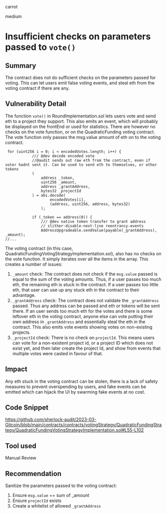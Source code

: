 carrot

medium

# Insufficient checks on parameters passed to `vote()`

## Summary
The contract does not do sufficient checks on the parameters passed for voting. This can let users emit false voting events, and steal eth from the voting contract if there are any.
## Vulnerability Detail
The function `vote()` in RoundImplementation.sol lets users vote and send eth to a project they support. This also emits an event, which will probably be displayed on the frontEnd or used for statistics. There are however no checks on the vote function, or on the QuadraticFunding voting contract. The vote function only passes the msg.value amount of eth on to the voting contract.

```solidity
 for (uint256 i = 0; i < encodedVotes.length; i++) {
            /// @dev decode encoded vote
            //@audit sends out raw eth from the contract, even if voter hadnt sent it. Can be used to send eth to themselves, or other tokens
            (
                address _token,
                uint256 _amount,
                address _grantAddress,
                bytes32 _projectId
            ) = abi.decode(
                    encodedVotes[i],
                    (address, uint256, address, bytes32)
                );

            if (_token == address(0)) {
                /// @dev native token transfer to grant address
                // slither-disable-next-line reentrancy-events
                AddressUpgradeable.sendValue(payable(_grantAddress), _amount);
//...
```

The voting contract (in this case, QuadraticFundingVotingStrategyImplementation.sol), also has no checks on the vote function. It simply iterates over all the items in the array. This creates a number of issues:

1. `_amount` check: The contract does not check if the `msg.value` passed is equal to the sum of the voting amounts. Thus, if a user passes too much eth, the remaining eth is stuck in the contract. If a user passes too little eth, that user can use up any stuck eth in the contract to their advantage.
2. `_grantAddress` check: The contract does not validate the `_grantAddress` passed. Thus any address can be passed and eth or tokens will be sent there. If an user sends too much eth for the votes and there is some leftover eth in the voting contract, anyone else can vote putting their own address in `_grantAddress` and essentially steal the eth in the contract. This also emits vote events showing votes on non-existing projects.
3. `_projectId` check: There is no check on `projectId`. This means users can vote for a non-existent project id, or a project ID which does not exist yet, and then later create the project Id, and show from events that multiple votes were casted in favour of that. 

## Impact
Any eth stuck in the voting contract can be stolen, there is a lack of safety measures to prevent overspending by users, and fake events can be emitted which can hijack the UI by swarming fake events at no cost.
## Code Snippet
https://github.com/sherlock-audit/2023-03-Gitcoin/blob/main/contracts/contracts/votingStrategy/QuadraticFundingStrategy/QuadraticFundingVotingStrategyImplementation.sol#L55-L102
## Tool used

Manual Review

## Recommendation
Sanitize the parameters passed to the voting contract:
1. Ensure `msg.value` == sum of _amount
2. Ensure `projectId` exists
3. Create a whitelist of allowed `_grantAddress`